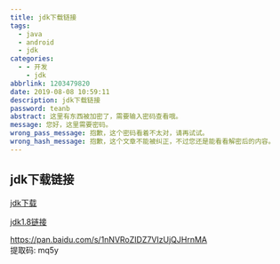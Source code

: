 ```yaml
---
title: jdk下载链接
tags:
  - java
  - android
  - jdk
categories:
  - - 开发
    - jdk
abbrlink: 1203479820
date: 2019-08-08 10:59:11
description: jdk下载链接
password: teanb
abstract: 这里有东西被加密了，需要输入密码查看哦。
message: 您好，这里需要密码。
wrong_pass_message: 抱歉，这个密码看着不太对，请再试试。
wrong_hash_message: 抱歉，这个文章不能被纠正，不过您还是能看看解密后的内容。
---
```


## jdk下载链接

[jdk下载](https://www.oracle.com/technetwork/java/javase/downloads/jdk8-downloads-2133151.html)  

[jdk1.8链接](https://download.oracle.com/otn/java/jdk/8u221-b11/230deb18db3e4014bb8e3e8324f81b43/jdk-8u221-macosx-x64.dmg?AuthParam=1565087280_d79f91e9a79947a4f1b2c49829bafe06)  

https://pan.baidu.com/s/1nNVRoZIDZ7VIzUjQJHrnMA   
提取码: mq5y   
